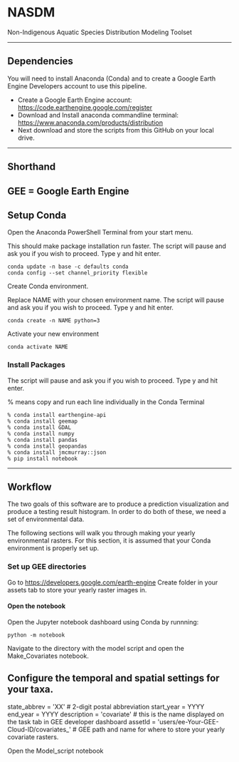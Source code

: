 # NASDM
Non-Indigenous Aquatic Species Distribution Modeling Toolset

---

## Dependencies
You will need to install Anaconda (Conda) and to create a Google Earth Engine Developers account to use this pipeline.

* Create a Google Earth Engine account: https://code.earthengine.google.com/register
* Download and Install anaconda commandline terminal: https://www.anaconda.com/products/distribution
* Next download and store the scripts from this GitHub on your local drive.

---
## Shorthand
GEE = Google Earth Engine
---
## Setup Conda
Open the Anaconda PowerShell Terminal from your start menu.

This should make package installation run faster. The script will pause and ask you if you wish to proceed.  Type y and hit enter.
```
conda update -n base -c defaults conda
conda config --set channel_priority flexible
```

Create Conda environment. 

Replace NAME with your chosen environment name. The script will pause and ask you if you wish to proceed.  Type y and hit enter.
```
conda create -n NAME python=3 
```

Activate your new environment
```
conda activate NAME
```

### Install Packages
The script will pause and ask you if you wish to proceed.  Type y and hit enter.

% means copy and run each line individually in the Conda Terminal
```
% conda install earthengine-api
% conda install geemap
% conda install GDAL
% conda install numpy
% conda install pandas
% conda install geopandas
% conda install jmcmurray::json
% pip install notebook
```
---

## Workflow

The two goals of this software are to produce a prediction visualization and produce a testing result histogram.
In order to do both of these, we need a set of environmental data. 

The following sections will walk you through making your yearly environmental rasters.
For this section, it is assumed that your Conda environment is properly set up.

### Set up GEE directories
Go to https://developers.google.com/earth-engine
Create folder in your assets tab to store your yearly raster images in.  

#### Open the notebook
Open the Jupyter notebook dashboard using Conda by runnning:
```
python -m notebook
```
Navigate to the directory with the model script and open the Make_Covariates notebook.  

## Configure the temporal and spatial settings for your taxa.
state_abbrev = 'XX' # 2-digit postal abbreviation
start_year = YYYY
end_year = YYYY
description = 'covariate' # this is the name displayed on the task tab in GEE developer dashboard
assetId = 'users/ee-Your-GEE-Cloud-ID/covariates_' # GEE path and name for where to store your yearly covariate rasters.

Open the Model_script notebook





